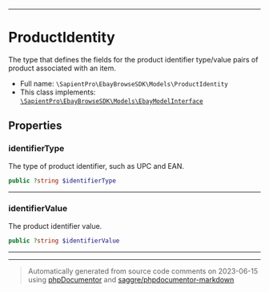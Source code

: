 ***

# ProductIdentity

The type that defines the fields for the product identifier type/value pairs of product associated with an item.



* Full name: `\SapientPro\EbayBrowseSDK\Models\ProductIdentity`
* This class implements:
[`\SapientPro\EbayBrowseSDK\Models\EbayModelInterface`](./EbayModelInterface.md)



## Properties


### identifierType

The type of product identifier, such as UPC and EAN.

```php
public ?string $identifierType
```






***

### identifierValue

The product identifier value.

```php
public ?string $identifierValue
```






***



***
> Automatically generated from source code comments on 2023-06-15 using [phpDocumentor](http://www.phpdoc.org/) and [saggre/phpdocumentor-markdown](https://github.com/Saggre/phpDocumentor-markdown)
